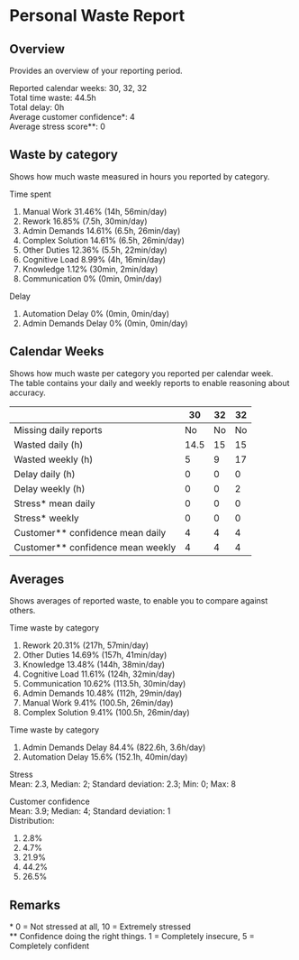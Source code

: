 # Personal Waste Report

## Overview
Provides an overview of your reporting period.  

Reported calendar weeks: 30, 32, 32  
Total time waste: 44.5h  
Total delay: 0h  
Average customer confidence*: 4  
Average stress score**: 0  

## Waste by category
Shows how much waste measured in hours you reported by category.  

Time spent
  1. Manual Work 31.46% (14h, 56min/day)
  2. Rework 16.85% (7.5h, 30min/day)
  3. Admin Demands 14.61% (6.5h, 26min/day)
  4. Complex Solution 14.61% (6.5h, 26min/day)
  5. Other Duties 12.36% (5.5h, 22min/day)
  6. Cognitive Load 8.99% (4h, 16min/day)
  7. Knowledge 1.12% (30min, 2min/day)
  8. Communication 0% (0min, 0min/day)

Delay
  1. Automation Delay 0% (0min, 0min/day)
  2. Admin Demands Delay 0% (0min, 0min/day)

## Calendar Weeks
Shows how much waste per category you reported per calendar week.  
The table contains your daily and weekly reports to enable reasoning about accuracy.  

|  | 30 | 32 | 32 | 
|---|---|---|---|
| Missing daily reports | No | No | No | 
| Wasted daily (h) | 14.5 | 15 | 15 | 
| Wasted weekly (h) | 5 | 9 | 17 | 
| Delay daily (h) | 0 | 0 | 0 | 
| Delay weekly (h) | 0 | 0 | 2 | 
| Stress* mean daily | 0 | 0 | 0 | 
| Stress* weekly | 0 | 0 | 0 | 
| Customer** confidence mean daily | 4 | 4 | 4 | 
| Customer** confidence mean weekly | 4 | 4 | 4 | 

 ## Averages   
Shows averages of reported waste, to enable you to compare against others.  
  
Time waste by category  
1. Rework 20.31% (217h, 57min/day)
2. Other Duties 14.69% (157h, 41min/day)
3. Knowledge 13.48% (144h, 38min/day)
4. Cognitive Load 11.61% (124h, 32min/day)
5. Communication 10.62% (113.5h, 30min/day)
6. Admin Demands 10.48% (112h, 29min/day)
7. Manual Work 9.41% (100.5h, 26min/day)
8. Complex Solution 9.41% (100.5h, 26min/day)
  
Time waste by category  
1. Admin Demands Delay 84.4% (822.6h, 3.6h/day)
2. Automation Delay 15.6% (152.1h, 40min/day)
  
Stress  
Mean: 2.3, Median: 2; Standard deviation: 2.3; Min: 0; Max: 8  
  
Customer confidence  
Mean: 3.9; Median: 4; Standard deviation: 1  
Distribution:  
1. 2.8%  
2. 4.7%  
3. 21.9%  
4. 44.2%  
5. 26.5%  

## Remarks  
\* 0 = Not stressed at all, 10 = Extremely stressed  
** Confidence doing the right things. 1 = Completely insecure, 5 = Completely confident  
